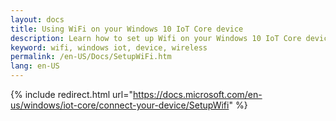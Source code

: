 ```yaml
---
layout: docs
title: Using WiFi on your Windows 10 IoT Core device
description: Learn how to set up Wifi on your Windows 10 IoT Core device
keyword: wifi, windows iot, device, wireless
permalink: /en-US/Docs/SetupWiFi.htm
lang: en-US
---
```

{% include redirect.html url="https://docs.microsoft.com/en-us/windows/iot-core/connect-your-device/SetupWifi" %}
